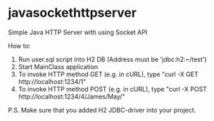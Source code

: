 # javasockethttpserver
Simple Java HTTP Server with using Socket API

How to:

1. Run user.sql script into H2 DB (Address must be 'jdbc:h2:~/test')
2. Start MainClass application
3. To invoke HTTP method GET (e.g. in cURL), type "curl -X GET http://localhost:1234/1"
4. To invoke HTTP method POST (e.g. in cURL), type "curl -X POST http://localhost:1234/4/James/May/"

P.S. Make sure that you added H2 JDBC-driver into your project.